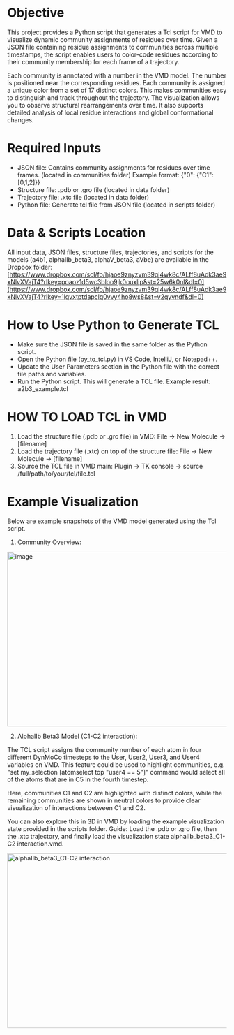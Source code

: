 # Objective
This project provides a Python script that generates a Tcl script for VMD to visualize dynamic community assignments of residues over time. Given a JSON file containing residue assignments to communities across multiple timestamps, the script enables users to color-code residues according to their community membership for each frame of a trajectory.

Each community is annotated with a number in the VMD model. The number is positioned near the corresponding residues. Each community is assigned a unique color from a set of 17 distinct colors. This makes communities easy to distinguish and track throughout the trajectory. The visualization allows you to observe structural rearrangements over time. It also supports detailed analysis of local residue interactions and global conformational changes.

# Required Inputs
- JSON file: Contains community assignments for residues over time frames. (located in communities folder)
  Example format: {"0": {"C1": [0,1,2]}} 
- Structure file: .pdb or .gro file (located in data folder)
- Trajectory file: .xtc file (located in data folder)
- Python file: Generate tcl file from JSON file (located in scripts folder)

# Data & Scripts Location
All input data, JSON files, structure files, trajectories, and scripts for the models (a4b1, alphaIIb_beta3, alphaV_beta3, aVbe) are available in the Dropbox folder: [https://www.dropbox.com/scl/fo/hjaoe9znyzvm39qj4wk8c/ALff8uAdk3ae9xNlvXVajT4?rlkey=poaoz1d5wc3bloo9jk0ouxlip&st=25w6k0nl&dl=0](https://www.dropbox.com/scl/fo/hjaoe9znyzvm39qj4wk8c/ALff8uAdk3ae9xNlvXVajT4?rlkey=1lqvxtptdapclq0vvy4ho8ws8&st=v2qyvndf&dl=0)

# How to Use Python to Generate TCL
- Make sure the JSON file is saved in the same folder as the Python script.
- Open the Python file (py_to_tcl.py) in VS Code, IntelliJ, or Notepad++.
- Update the User Parameters section in the Python file with the correct file paths and variables.
- Run the Python script. This will generate a TCL file. Example result: a2b3_example.tcl

# HOW TO LOAD TCL in VMD
1. Load the structure file (.pdb or .gro file) in VMD: File -> New Molecule -> [filename]
2. Load the trajectory file (.xtc) on top of the structure file: File -> New Molecule -> [filename]
3. Source the TCL file in VMD main: Plugin -> TK console -> source /full/path/to/your/tcl/file.tcl

# Example Visualization
Below are example snapshots of the VMD model generated using the Tcl script.
1. Community Overview:
<img width="600" height="400" alt="image" src="https://github.com/user-attachments/assets/0db4b392-546e-4738-8e73-6443049e903d" />

2. AlphaIIb Beta3 Model (C1-C2 interaction):

The TCL script assigns the community number of each atom in four different DynMoCo timesteps to the User, User2, User3, and User4 variables on VMD. This feature could be used to highlight communities, e.g. "set my_selection [atomselect top "user4 == 5"]" command would select all of the atoms that are in C5 in the fourth timestep.

Here, communities C1 and C2 are highlighted with distinct colors, while the remaining communities are shown in neutral colors to provide clear visualization of interactions between C1 and C2.

You can also explore this in 3D in VMD by loading the example visualization state provided in the scripts folder. Guide: Load the .pdb or .gro file, then the .xtc trajectory, and finally load the visualization state alphaIIb_beta3_C1-C2 interaction.vmd.

<img width="600" height="400" alt="alphaIIb_beta3_C1-C2 interaction" src="https://github.com/user-attachments/assets/757abe96-1e6e-4978-8d98-7e9ef6eba317" />


